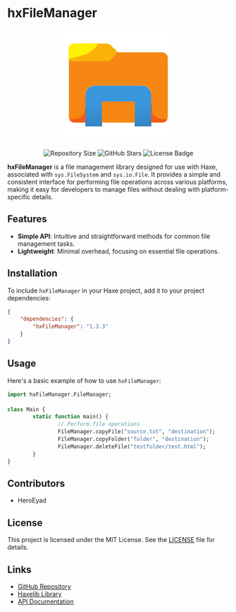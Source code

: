 # hxFileManager

<p align="center">
    <img src="hxfilemanagerlogo.png" alt="hxFileManager Logo" width="256" />
</p>

<p align="center">
    <img src="https://img.shields.io/github/repo-size/HeroEyad/hxFileManager" alt="Repository Size" />
    <img src="https://badgen.net/github/stars/HeroEyad/hxFileManager" alt="GitHub Stars" />
    <img src="https://badgen.net/badge/license/MIT/green" alt="License Badge" />
</p>

**hxFileManager** is a file management library designed for use with Haxe, associated with `sys.FileSystem` and `sys.io.File`. It provides a simple and consistent interface for performing file operations across various platforms, making it easy for developers to manage files without dealing with platform-specific details.

## Features

- **Simple API**: Intuitive and straightforward methods for common file management tasks.
- **Lightweight**: Minimal overhead, focusing on essential file operations.

## Installation

To include `hxFileManager` in your Haxe project, add it to your project dependencies:

```json
{
    "dependencies": {
        "hxFileManager": "1.3.3"
    }
}
```

## Usage

Here's a basic example of how to use `hxFileManager`:

```haxe
import hxFileManager.FileManager;

class Main {
        static function main() {
                // Perform file operations
                FileManager.copyFile("source.txt", "destination");
                FileManager.copyFolder("folder", "destination");
                FileManager.deleteFile("testfolder/test.html");
        }
}
```

## Contributors

- HeroEyad

## License

This project is licensed under the MIT License. See the [LICENSE](LICENSE) file for details.

## Links

- [GitHub Repository](https://github.com/HeroEyad/hxFileManager)
- [Haxelib Library](https://lib.haxe.org/p/hxFileManager/)
- [API Documentation](https://www.heroeyad.xyz/hxFileManagerAPI/)
